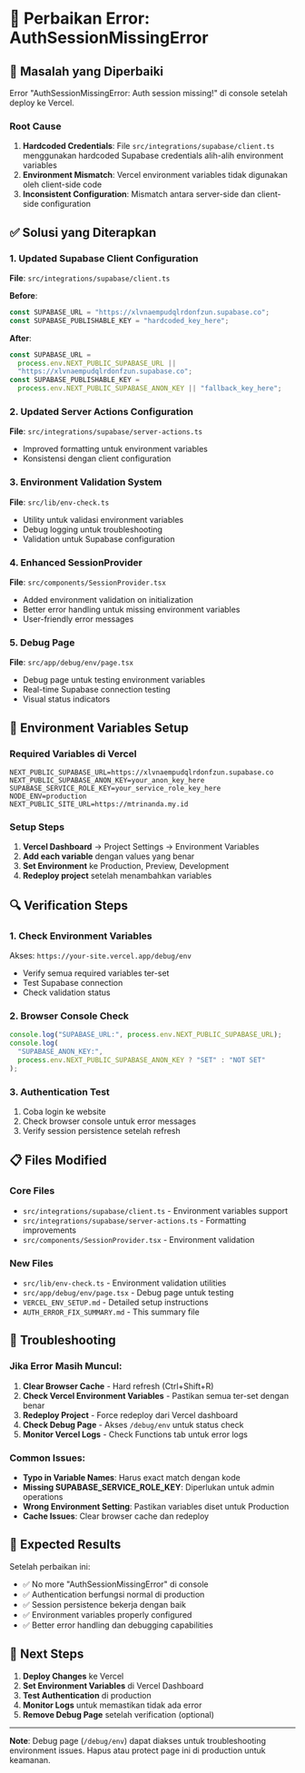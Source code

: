 # 🔧 Perbaikan Error: AuthSessionMissingError

## 🚨 Masalah yang Diperbaiki

Error "AuthSessionMissingError: Auth session missing!" di console setelah deploy ke Vercel.

### Root Cause

1. **Hardcoded Credentials**: File `src/integrations/supabase/client.ts` menggunakan hardcoded Supabase credentials alih-alih environment variables
2. **Environment Mismatch**: Vercel environment variables tidak digunakan oleh client-side code
3. **Inconsistent Configuration**: Mismatch antara server-side dan client-side configuration

## ✅ Solusi yang Diterapkan

### 1. Updated Supabase Client Configuration

**File**: `src/integrations/supabase/client.ts`

**Before**:

```typescript
const SUPABASE_URL = "https://xlvnaempudqlrdonfzun.supabase.co";
const SUPABASE_PUBLISHABLE_KEY = "hardcoded_key_here";
```

**After**:

```typescript
const SUPABASE_URL =
  process.env.NEXT_PUBLIC_SUPABASE_URL ||
  "https://xlvnaempudqlrdonfzun.supabase.co";
const SUPABASE_PUBLISHABLE_KEY =
  process.env.NEXT_PUBLIC_SUPABASE_ANON_KEY || "fallback_key_here";
```

### 2. Updated Server Actions Configuration

**File**: `src/integrations/supabase/server-actions.ts`

- Improved formatting untuk environment variables
- Konsistensi dengan client configuration

### 3. Environment Validation System

**File**: `src/lib/env-check.ts`

- Utility untuk validasi environment variables
- Debug logging untuk troubleshooting
- Validation untuk Supabase configuration

### 4. Enhanced SessionProvider

**File**: `src/components/SessionProvider.tsx`

- Added environment validation on initialization
- Better error handling untuk missing environment variables
- User-friendly error messages

### 5. Debug Page

**File**: `src/app/debug/env/page.tsx`

- Debug page untuk testing environment variables
- Real-time Supabase connection testing
- Visual status indicators

## 🔧 Environment Variables Setup

### Required Variables di Vercel

```env
NEXT_PUBLIC_SUPABASE_URL=https://xlvnaempudqlrdonfzun.supabase.co
NEXT_PUBLIC_SUPABASE_ANON_KEY=your_anon_key_here
SUPABASE_SERVICE_ROLE_KEY=your_service_role_key_here
NODE_ENV=production
NEXT_PUBLIC_SITE_URL=https://mtrinanda.my.id
```

### Setup Steps

1. **Vercel Dashboard** → Project Settings → Environment Variables
2. **Add each variable** dengan values yang benar
3. **Set Environment** ke Production, Preview, Development
4. **Redeploy project** setelah menambahkan variables

## 🔍 Verification Steps

### 1. Check Environment Variables

Akses: `https://your-site.vercel.app/debug/env`

- Verify semua required variables ter-set
- Test Supabase connection
- Check validation status

### 2. Browser Console Check

```javascript
console.log("SUPABASE_URL:", process.env.NEXT_PUBLIC_SUPABASE_URL);
console.log(
  "SUPABASE_ANON_KEY:",
  process.env.NEXT_PUBLIC_SUPABASE_ANON_KEY ? "SET" : "NOT SET"
);
```

### 3. Authentication Test

1. Coba login ke website
2. Check browser console untuk error messages
3. Verify session persistence setelah refresh

## 📋 Files Modified

### Core Files

- `src/integrations/supabase/client.ts` - Environment variables support
- `src/integrations/supabase/server-actions.ts` - Formatting improvements
- `src/components/SessionProvider.tsx` - Environment validation

### New Files

- `src/lib/env-check.ts` - Environment validation utilities
- `src/app/debug/env/page.tsx` - Debug page untuk testing
- `VERCEL_ENV_SETUP.md` - Detailed setup instructions
- `AUTH_ERROR_FIX_SUMMARY.md` - This summary file

## 🚨 Troubleshooting

### Jika Error Masih Muncul:

1. **Clear Browser Cache** - Hard refresh (Ctrl+Shift+R)
2. **Check Vercel Environment Variables** - Pastikan semua ter-set dengan benar
3. **Redeploy Project** - Force redeploy dari Vercel dashboard
4. **Check Debug Page** - Akses `/debug/env` untuk status check
5. **Monitor Vercel Logs** - Check Functions tab untuk error logs

### Common Issues:

- **Typo in Variable Names**: Harus exact match dengan kode
- **Missing SUPABASE_SERVICE_ROLE_KEY**: Diperlukan untuk admin operations
- **Wrong Environment Setting**: Pastikan variables diset untuk Production
- **Cache Issues**: Clear browser cache dan redeploy

## 🎯 Expected Results

Setelah perbaikan ini:

- ✅ No more "AuthSessionMissingError" di console
- ✅ Authentication berfungsi normal di production
- ✅ Session persistence bekerja dengan baik
- ✅ Environment variables properly configured
- ✅ Better error handling dan debugging capabilities

## 📝 Next Steps

1. **Deploy Changes** ke Vercel
2. **Set Environment Variables** di Vercel Dashboard
3. **Test Authentication** di production
4. **Monitor Logs** untuk memastikan tidak ada error
5. **Remove Debug Page** setelah verification (optional)

---

**Note**: Debug page (`/debug/env`) dapat diakses untuk troubleshooting environment issues. Hapus atau protect page ini di production untuk keamanan.
